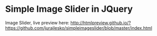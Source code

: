 # Simple Image Slider in JQuery

Image Slider, live preview here: http://htmlpreview.github.io/?https://github.com/jurajlesko/simpleimageslider/blob/master/index.html
